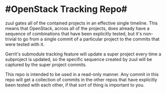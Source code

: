 #OpenStack Tracking Repo#
=======================

zuul gates all of the contained projects in an effective single
timeline. This means that OpenStack, across all of the projects, does
already have a sequence of combinations that have been explicitly
tested, but it's non-trivial to go from a single commit of a particular
project to the commits that were tested with it.

Gerrit's submodule tracking feature will update a super project every
time a subproject is updated, so the specific sequence created by zuul
will be captured by the super project commits.

This repo is intended to be used in a read-only manner. Any commit in this
repo will get a collection of commits in the other repos that have
explicitly been tested with each other, if that sort of thing is important
to you.

